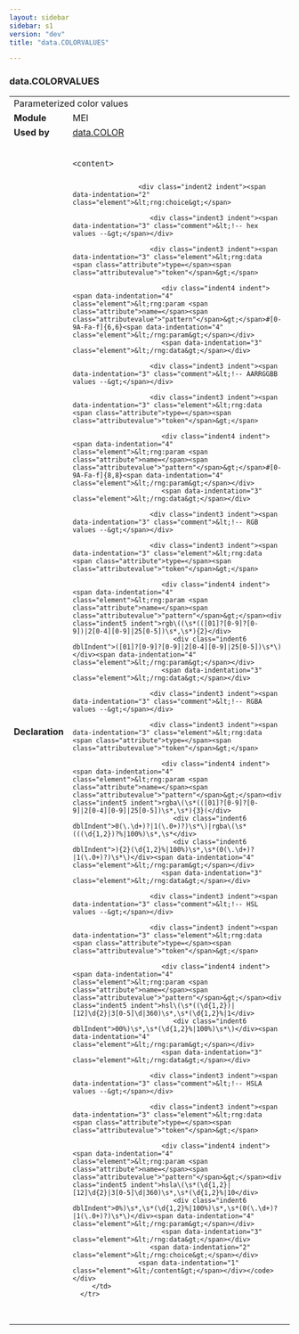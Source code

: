 ```yaml
---
layout: sidebar
sidebar: s1
version: "dev"
title: "data.COLORVALUES"

---
```


<div class="macroSpec">
   <h3 id="data.COLORVALUES">data.COLORVALUES</h3>
   <table class="wovenodd">
      <tr>
         <td colspan="2" class="wovenodd-col2">Parameterized color values</td>
      </tr>
      <tr>
         <td class="wovenodd-col1"><strong>Module</strong></td>
         <td class="wovenodd-col2">MEI</td>
      </tr>
      <tr>
         <td class="wovenodd-col1"><strong>Used by</strong></td>
         <td class="wovenodd-col2">
            <div class="parent"><a class="link_odd" href="{{ site.baseurl }}/{{ page.version }}/data-types/data.color.html">data.COLOR</a></div>
         </td>
      </tr>
      <tr>
         <td class="wovenodd-col1"><strong>Declaration</strong></td>
         <td class="wovenodd-col2">
            <div class="code" xml:space="preserve" data-lang="ODD"><code>
                  <div class="indent1 indent"><span data-indentation="1" class="element">&lt;content&gt;</span>
                     
                     <div class="indent2 indent"><span data-indentation="2" class="element">&lt;rng:choice&gt;</span>
                        
                        <div class="indent3 indent"><span data-indentation="3" class="comment">&lt;!-- hex values --&gt;</span></div>
                        
                        <div class="indent3 indent"><span data-indentation="3" class="element">&lt;rng:data <span class="attribute">type=</span><span class="attributevalue">"token"</span>&gt;</span>
                           
                           <div class="indent4 indent"><span data-indentation="4" class="element">&lt;rng:param <span class="attribute">name=</span><span class="attributevalue">"pattern"</span>&gt;</span>#[0-9A-Fa-f]{6,6}<span data-indentation="4" class="element">&lt;/rng:param&gt;</span></div>
                           <span data-indentation="3" class="element">&lt;/rng:data&gt;</span></div>
                        
                        <div class="indent3 indent"><span data-indentation="3" class="comment">&lt;!-- AARRGGBB values --&gt;</span></div>
                        
                        <div class="indent3 indent"><span data-indentation="3" class="element">&lt;rng:data <span class="attribute">type=</span><span class="attributevalue">"token"</span>&gt;</span>
                           
                           <div class="indent4 indent"><span data-indentation="4" class="element">&lt;rng:param <span class="attribute">name=</span><span class="attributevalue">"pattern"</span>&gt;</span>#[0-9A-Fa-f]{8,8}<span data-indentation="4" class="element">&lt;/rng:param&gt;</span></div>
                           <span data-indentation="3" class="element">&lt;/rng:data&gt;</span></div>
                        
                        <div class="indent3 indent"><span data-indentation="3" class="comment">&lt;!-- RGB values --&gt;</span></div>
                        
                        <div class="indent3 indent"><span data-indentation="3" class="element">&lt;rng:data <span class="attribute">type=</span><span class="attributevalue">"token"</span>&gt;</span>
                           
                           <div class="indent4 indent"><span data-indentation="4" class="element">&lt;rng:param <span class="attribute">name=</span><span class="attributevalue">"pattern"</span>&gt;</span><div class="indent5 indent">rgb\((\s*(([01]?[0-9]?[0-9])|2[0-4][0-9]|25[0-5])\s*,\s*){2}</div>
                              <div class="indent6 dblIndent">([01]?[0-9]?[0-9]|2[0-4][0-9]|25[0-5])\s*\)</div><span data-indentation="4" class="element">&lt;/rng:param&gt;</span></div>
                           <span data-indentation="3" class="element">&lt;/rng:data&gt;</span></div>
                        
                        <div class="indent3 indent"><span data-indentation="3" class="comment">&lt;!-- RGBA values --&gt;</span></div>
                        
                        <div class="indent3 indent"><span data-indentation="3" class="element">&lt;rng:data <span class="attribute">type=</span><span class="attributevalue">"token"</span>&gt;</span>
                           
                           <div class="indent4 indent"><span data-indentation="4" class="element">&lt;rng:param <span class="attribute">name=</span><span class="attributevalue">"pattern"</span>&gt;</span><div class="indent5 indent">rgba\(\s*(([01]?[0-9]?[0-9]|2[0-4][0-9]|25[0-5])\s*,\s*){3}(</div>
                              <div class="indent6 dblIndent">0(\.\d+)?|1(\.0+)?)\s*\)|rgba\(\s*(((\d{1,2})?%|100%)\s*,\s*</div>
                              <div class="indent6 dblIndent">){2}(\d{1,2}%|100%)\s*,\s*(0(\.\d+)?|1(\.0+)?)\s*\)</div><span data-indentation="4" class="element">&lt;/rng:param&gt;</span></div>
                           <span data-indentation="3" class="element">&lt;/rng:data&gt;</span></div>
                        
                        <div class="indent3 indent"><span data-indentation="3" class="comment">&lt;!-- HSL values --&gt;</span></div>
                        
                        <div class="indent3 indent"><span data-indentation="3" class="element">&lt;rng:data <span class="attribute">type=</span><span class="attributevalue">"token"</span>&gt;</span>
                           
                           <div class="indent4 indent"><span data-indentation="4" class="element">&lt;rng:param <span class="attribute">name=</span><span class="attributevalue">"pattern"</span>&gt;</span><div class="indent5 indent">hsl\(\s*((\d{1,2})|[12]\d{2}|3[0-5]\d|360)\s*,\s*(\d{1,2}%|1</div>
                              <div class="indent6 dblIndent">00%)\s*,\s*(\d{1,2}%|100%)\s*\)</div><span data-indentation="4" class="element">&lt;/rng:param&gt;</span></div>
                           <span data-indentation="3" class="element">&lt;/rng:data&gt;</span></div>
                        
                        <div class="indent3 indent"><span data-indentation="3" class="comment">&lt;!-- HSLA values --&gt;</span></div>
                        
                        <div class="indent3 indent"><span data-indentation="3" class="element">&lt;rng:data <span class="attribute">type=</span><span class="attributevalue">"token"</span>&gt;</span>
                           
                           <div class="indent4 indent"><span data-indentation="4" class="element">&lt;rng:param <span class="attribute">name=</span><span class="attributevalue">"pattern"</span>&gt;</span><div class="indent5 indent">hsla\(\s*(\d{1,2}|[12]\d{2}|3[0-5]\d|360)\s*,\s*(\d{1,2}%|10</div>
                              <div class="indent6 dblIndent">0%)\s*,\s*(\d{1,2}%|100%)\s*,\s*(0(\.\d+)?|1(\.0+)?)\s*\)</div><span data-indentation="4" class="element">&lt;/rng:param&gt;</span></div>
                           <span data-indentation="3" class="element">&lt;/rng:data&gt;</span></div>
                        <span data-indentation="2" class="element">&lt;/rng:choice&gt;</span></div>
                     <span data-indentation="1" class="element">&lt;/content&gt;</span></div></code></div>
         </td>
      </tr>
   </table>
</div>
